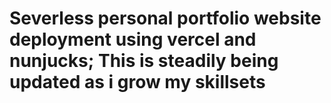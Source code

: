 # Severless personal portfolio website deployment using vercel and nunjucks; This is steadily being updated as i grow my skillsets
